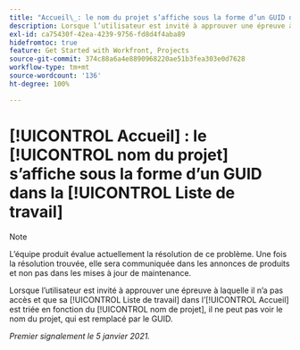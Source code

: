 ```yaml
---
title: "Accueil\_: le nom du projet s’affiche sous la forme d’un GUID dans la Liste de travail"
description: Lorsque l’utilisateur est invité à approuver une épreuve à laquelle il n’a pas accès et que sa Liste de travail dans l’[!UICONTROL Accueil] est triée en fonction du nom de projet, il ne peut pas voir le nom du projet, qui est remplacé par le GUID.
exl-id: ca75430f-42ea-4239-9756-fd8d4f4aba89
hidefromtoc: true
feature: Get Started with Workfront, Projects
source-git-commit: 374c88a6a4e8890968220ae51b3fea303e0d7628
workflow-type: tm+mt
source-wordcount: '136'
ht-degree: 100%

---
```


# [!UICONTROL Accueil] : le [!UICONTROL nom du projet] s’affiche sous la forme d’un GUID dans la [!UICONTROL Liste de travail]

<!--Article created by request-->

>[!NOTE]
>
>L’équipe produit évalue actuellement la résolution de ce problème. Une fois la résolution trouvée, elle sera communiquée dans les annonces de produits et non pas dans les mises à jour de maintenance.

Lorsque l’utilisateur est invité à approuver une épreuve à laquelle il n’a pas accès et que sa [!UICONTROL Liste de travail] dans l’[!UICONTROL Accueil] est triée en fonction du [!UICONTROL nom de projet], il ne peut pas voir le nom du projet, qui est remplacé par le GUID.

_Premier signalement le 5 janvier 2021._
